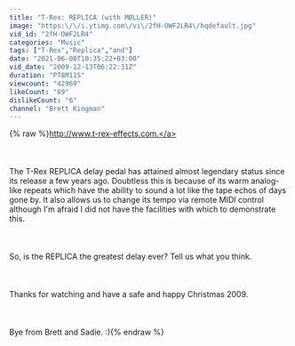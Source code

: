```yaml
---
title: "T-Rex: REPLICA (with MØLLER)"
image: "https:\/\/i.ytimg.com\/vi\/2fH-OWF2LR4\/hqdefault.jpg"
vid_id: "2fH-OWF2LR4"
categories: "Music"
tags: ["T-Rex","Replica","and"]
date: "2021-06-08T10:35:22+03:00"
vid_date: "2009-12-13T06:22:31Z"
duration: "PT8M11S"
viewcount: "42969"
likeCount: "69"
dislikeCount: "6"
channel: "Brett Kingman"
---
```

{% raw %}<a rel="nofollow" target="blank" href="http://www.t-rex-effects.com.">http://www.t-rex-effects.com.</a><br /><br /><br /><br />The T-Rex REPLICA delay pedal has attained almost legendary status since its release a few years ago. Doubtless this is because of its warm analog-like repeats which have the ability to sound a lot like the tape echos of days gone by. It also allows us to change its tempo via remote MIDI control although I'm afraid I did not have the facilities with which to demonstrate this.<br /><br /><br /><br />So, is the REPLICA the greatest delay ever? Tell us what you think.<br /><br /><br /><br />Thanks for watching and have a safe and happy Christmas 2009.<br /><br /><br /><br />Bye from Brett and Sadie. :){% endraw %}
